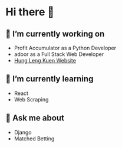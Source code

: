 # Hi there 👋

## 🔭 I’m currently working on
- Profit Accumulator as a Python Developer
- adoor as a Full Stack Web Developer
- [Hung Leng Kuen Website](https://www.hlksoton.co.uk)

## 🌱 I’m currently learning
- React
- Web Scraping

## 💬 Ask me about
- Django
- Matched Betting

<!--
**jefferies917/jefferies917** is a ✨ _special_ ✨ repository because its `README.md` (this file) appears on your GitHub profile.

Here are some ideas to get you started:

- 🔭 I’m currently working on ...
- 🌱 I’m currently learning ...
- 👯 I’m looking to collaborate on ...
- 🤔 I’m looking for help with ...
- 💬 Ask me about ...
- 📫 How to reach me: ...
- 😄 Pronouns: ...
- ⚡ Fun fact: ...
-->
